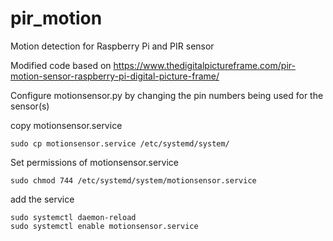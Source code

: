 # pir_motion
Motion detection for Raspberry Pi and PIR sensor

Modified code based on https://www.thedigitalpictureframe.com/pir-motion-sensor-raspberry-pi-digital-picture-frame/

Configure motionsensor.py by changing the pin numbers being used for the sensor(s)

copy motionsensor.service
```
sudo cp motionsensor.service /etc/systemd/system/
```
Set permissions of motionsensor.service
```
sudo chmod 744 /etc/systemd/system/motionsensor.service
```
add the service
```
sudo systemctl daemon-reload
sudo systemctl enable motionsensor.service
```
